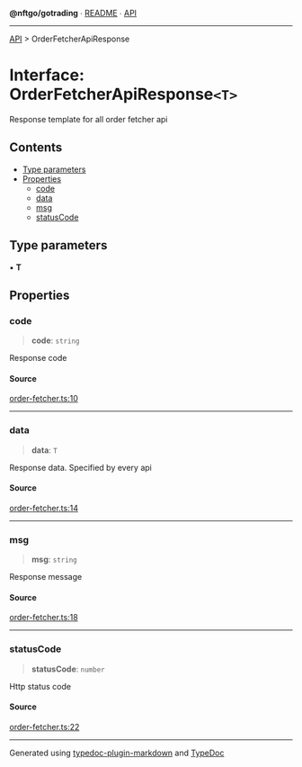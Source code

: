 **@nftgo/gotrading** ∙ [README](../README.md) ∙ [API](../exports.md)

***

[API](../exports.md) > OrderFetcherApiResponse

# Interface: OrderFetcherApiResponse`<T>`

Response template for all order fetcher api

## Contents

- [Type parameters](OrderFetcherApiResponse.md#type-parameters)
- [Properties](OrderFetcherApiResponse.md#properties)
  - [code](OrderFetcherApiResponse.md#code)
  - [data](OrderFetcherApiResponse.md#data)
  - [msg](OrderFetcherApiResponse.md#msg)
  - [statusCode](OrderFetcherApiResponse.md#statuscode)

## Type parameters

▪ **T**

## Properties

### code

> **code**: `string`

Response code

#### Source

[order-fetcher.ts:10](https://github.com/NFTGo/GoTrading/blob/1fa3b8d/src/types/order-fetcher.ts#L10)

***

### data

> **data**: `T`

Response data. Specified by every api

#### Source

[order-fetcher.ts:14](https://github.com/NFTGo/GoTrading/blob/1fa3b8d/src/types/order-fetcher.ts#L14)

***

### msg

> **msg**: `string`

Response message

#### Source

[order-fetcher.ts:18](https://github.com/NFTGo/GoTrading/blob/1fa3b8d/src/types/order-fetcher.ts#L18)

***

### statusCode

> **statusCode**: `number`

Http status code

#### Source

[order-fetcher.ts:22](https://github.com/NFTGo/GoTrading/blob/1fa3b8d/src/types/order-fetcher.ts#L22)

***

Generated using [typedoc-plugin-markdown](https://www.npmjs.com/package/typedoc-plugin-markdown) and [TypeDoc](https://typedoc.org/)

